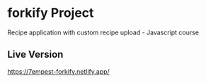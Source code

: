 # forkify Project

Recipe application with custom recipe upload - Javascript course

## Live Version
https://7empest-forkify.netlify.app/
